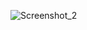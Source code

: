 ![Screenshot_2](https://user-images.githubusercontent.com/65919257/167298202-96b7d6b4-5646-4595-98d3-a526a235e4ba.png)
